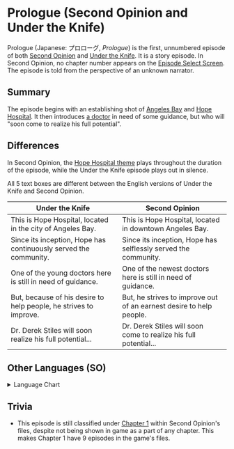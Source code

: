 # Prologue (Second Opinion and Under the Knife)

Prologue (Japanese: プロローグ, *Prologue*) is the first, unnumbered episode of both [Second Opinion](../so.md) and [Under the Knife](../../utk/utk.md). It is a story episode. In Second Opinion, no chapter number appears on the [Episode Select Screen](../game/episode_select.md). The episode is told from the perspective of an unknown narrator.

## Summary

The episode begins with an establishing shot of [Angeles Bay](../locations/angeles_bay.md) and [Hope Hospital](../locations/hope_hospital.md). It then introduces [a doctor](../characters/derek.md) in need of some guidance, but who will "soon come to realize his full potential".

## Differences

In Second Opinion, the [Hope Hospital theme](../soundtrack/3-Hope_Hospital.md) plays throughout the duration of the episode, while the Under the Knife episode plays out in silence.

All 5 text boxes are different between the English versions of Under the Knife and Second Opinion.

| Under the Knife | Second Opinion |
| --- | --- |
| This is Hope Hospital, located in the city of Angeles Bay. | This is Hope Hospital, located in downtown Angeles Bay. |
| Since its inception, Hope has continuously served the community. | Since its inception, Hope has selflessly served the community. |
| One of the young doctors here is still in need of guidance. | One of the newest doctors here is still in need of guidance. |
| But, because of his desire to help people, he strives to improve. | But, he strives to improve out of an earnest desire to help people. |
| Dr. Derek Stiles will soon realize his full potential... | Dr. Derek Stiles will soon come to realize his full potential... |

## Other Languages (SO)

<details><summary>Language Chart</summary>

| Japanese | French | Spanish | German | Italian |
| --- | --- | --- | --- | --- |
| プロローグ | Prologue | Prólogo | Prolog | Prologo |
|首都圏近郊、 Ｔ県千羽市に居を構える北崎病院。 | Voici l'Hôpital Hope, situé au cœur d'Angeles Bay. | Este es el Hospital Esperanza, situado en la ciudad de Bahía Ángeles. | Willkommen im Hope-Klinikum, gelegen im Zentrum von Angeles Bay.| Questo è l'Hope Hospital, situato nelle vicinanze della città di Angeles Bay. |
| 地域に溶けこんだ診療で 人々から頼りにされている病院である。 | Depuis le jour de sa création, Hope a servi la communauté sans relâche. | Desde su fundación, el Esperanza ha sido un hospital de referencia de la ciudad. | Seit seiner Gründung stellt sich dieses Institut vorbehaltlos in den Dienst der Allgemeinheit. | Fin dalla sua fondazione, l'ospedale ha svolto un ruolo fondamentale per la comunità. |
| ここに、まだ先輩医師の指導を受ける １人の若い医者がいた。 | Parmi ses nouveaux médecins, il y en a un qui a désespérément besoin d'expérience. | En él trabaja un joven doctor que aún tiene mucho que aprender. | Einer unserer jungen Ärzte benötigt allerdings noch ein wenig Orientierungshilfe. |  Qui un giovane dottore sta cominciando a costruire le basi per il suo futuro di medico. |
| 彼は医療技術を磨きながら、 人々を助ける多忙な毎日を送っている。 | Il veut à tout prix acquérir de la pratique pour être en mesure d'aider les gens. | Pero su deseo de ayudar a los demás le motiva para mejorar día a día. | Doch er arbeitet ernsthaft und fleißig, mit dem ehrlichen Wunsch, Menschen zu helfen. |  Spinto dal desiderio di aiutare il prossimo, lavora sodo per migliorare se stesso. |
| だが、その真の才能は 未だ眠ったままであった……。 | Le docteur Derek Stiles va atteindre cet objectif plus vite qu'il ne le croit... | Es el Dr. Derek Stiles, que está a punto de descubrir su auténtico potencial... | Schon bald wird Dr. Derek Stiles sein wahres Potenzial erkennen... | Il dott. Derek Stiles si renderà presto conto delle sue grandi doti mediche. |

</details>

## Trivia

* This episode is still classified under [Chapter 1](chapter_1.md) within Second Opinion's files, despite not being shown in game as a part of any chapter. This makes Chapter 1 have 9 episodes in the game's files.